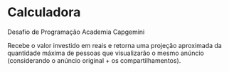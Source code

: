# Calculadora
Desafio de Programação  Academia Capgemini

Recebe o valor investido em reais e retorna uma projeção aproximada da quantidade máxima de pessoas que visualizarão o mesmo anúncio (considerando o anúncio original + os compartilhamentos).
